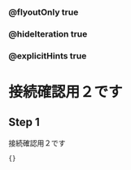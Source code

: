 ### @flyoutOnly true
### @hideIteration true
### @explicitHints true

# 接続確認用２です
## Step 1
接続確認用２です

```template
{}
```
